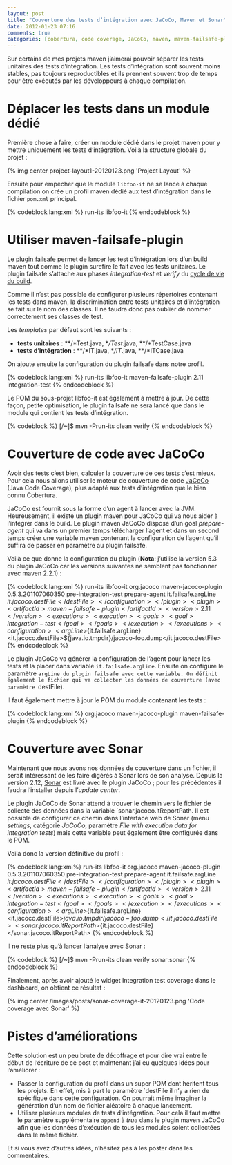 ```yaml
---
layout: post
title: "Couverture des tests d’intégration avec JaCoCo, Maven et Sonar"
date: 2012-01-23 07:16
comments: true
categories: [cobertura, code coverage, JaCoCo, maven, maven-failsafe-plugin, maven-jacoco-plugin, sonar, test]
---
```


Sur certains de mes projets maven j’aimerai pouvoir séparer les tests unitaires des tests d’intégration. Les tests d’intégration sont souvent moins stables, pas toujours reproductibles et ils prennent souvent trop de temps pour être exécutés par les développeurs à chaque compilation.

<!-- more -->

Déplacer les tests dans un module dédié
=======================================

Première chose à faire, créer un module dédié dans le projet maven pour y mettre uniquement les tests d’intégration. Voilà la structure globale du projet :

{% img center project-layout1-20120123.png 'Project Layout' %}

Ensuite pour empêcher que le module `libfoo-it` ne se lance à chaque compilation on crée un profil maven dédié aux test d’intégration dans le fichier `pom.xml` principal.

{% codeblock lang:xml %}
<profiles>
  <profile>
    <id>run-its</id>
    <modules>
      <module>libfoo-it</module>
    </modules>
  </profile>
</profiles>
{% endcodeblock %}

Utiliser maven-failsafe-plugin
==============================

Le [plugin failsafe](http://maven.apache.org/plugins/maven-failsafe-plugin/) permet de lancer les test d’intégration lors d’un build maven tout comme le plugin surefire le fait avec les tests unitaires. Le plugin failsafe s’attache aux phases _integration-test_ et _verify_ du [cycle de vie du build](http://maven.apache.org/guides/introduction/introduction-to-the-lifecycle.html).

Comme il n’est pas possible de configurer plusieurs répertoires contenant les tests dans maven, la discrimination entre tests unitaires et d’intégration se fait sur le nom des classes. Il ne faudra donc pas oublier de nommer correctement ses classes de test.

Les _templates_ par défaut sont les suivants :

- __tests unitaires__ : **/*Test.java, **/Test*.java, **/*TestCase.java
- __tests d’intégration__ : **/*IT.java, **/IT*.java, **/*ITCase.java

On ajoute ensuite la configuration du plugin failsafe dans notre profil.

{% codeblock lang:xml %}
<profiles>
  <profile>
    <id>run-its</id>
    <modules>
      <module>libfoo-it</module>
    </modules>
    <build>
      <pluginManagement>
        <plugins>
          <plugin>
            <artifactId>maven-failsafe-plugin</artifactId>
            <version>2.11</version>
            <executions>
              <execution>
                <goals>
                  <goal>integration-test</goal>
                </goals>
              </execution>
            </executions>
          </plugin>
        </plugins>
      </pluginManagement>
    </build>
  </profile>
</profiles>
{% endcodeblock %}

Le POM du sous-projet libfoo-it est également à mettre à jour. De cette façon, petite optimisation, le plugin failsafe ne sera lancé que dans le module qui contient les tests d’intégration.

{% codeblock %}
[/~]$ mvn -Prun-its clean verify
{% endcodeblock %}

Couverture de code avec JaCoCo
==============================

Avoir des tests c’est bien, calculer la couverture de ces tests c’est mieux. Pour cela nous allons utiliser le moteur de couverture de code [JaCoCo](http://www.eclemma.org/jacoco/) (Java Code Coverage), plus adapté aux tests d’intégration que le bien connu Cobertura.

JaCoCo est fournit sous la forme d’un agent à lancer avec la JVM. Heureusement, il existe un plugin maven pour JaCoCo qui va nous aider à l’intégrer dans le build. Le plugin maven JaCoCo dispose d’un goal _prepare-agent_ qui va dans un premier temps télécharger l’agent et dans un second temps créer une variable maven contenant la configuration de l’agent qu’il suffira de passer en paramètre au plugin failsafe.

Voilà ce que donne la configuration du plugin (__Nota__: j’utilise la version 5.3 du plugin JaCoCo car les versions suivantes ne semblent pas fonctionner avec maven 2.2.1) :

{% codeblock lang:xml %}
<profiles>
  <profile>
    <id>run-its</id>
    <modules>
      <module>libfoo-it</module>
    </modules>
    <build>
      <pluginManagement>
        <plugins>
          <plugin>
            <groupId>org.jacoco</groupId>
            <artifactId>maven-jacoco-plugin</artifactId>
            <version>0.5.3.201107060350</version>
            <executions>
              <execution>
                <phase>pre-integration-test</phase>
                <goals>
                  <goal>prepare-agent</goal>
                </goals>
              </execution>
            </executions>
            <configuration>
              <propertyName>it.failsafe.argLine</propertyName>
              <destFile>${it.jacoco.destFile}</destFile>
            </configuration>
          </plugin>
          <plugin>
            <artifactId>maven-failsafe-plugin</artifactId>
            <version>2.11</version>
            <executions>
              <execution>
                <goals>
                  <goal>integration-test</goal>
                </goals>
              </execution>
            </executions>
            <configuration>
              <argLine>${it.failsafe.argLine}</argLine>
            </configuration>
          </plugin>
        </plugins>
      </pluginManagement>
    </build>
    <properties>
      <it.jacoco.destFile>${java.io.tmpdir}/jacoco-foo.dump</it.jacoco.destFile>
    </properties>
  </profile>
</profiles>
{% endcodeblock %}

Le plugin JaCoCo va générer la configuration de l’agent pour lancer les tests et la placer dans variable `it.failsafe.argLine`. Ensuite on configure le paramètre `argLine du plugin failsafe avec cette variable. On définit également le fichier qui va collecter les données de couverture (avec paramètre `destFile).

Il faut également mettre à jour le POM du module contenant les tests :

{% codeblock lang:xml %}
<build>
  <plugins>
    <plugin>
      <groupId>org.jacoco</groupId>
      <artifactId>maven-jacoco-plugin</artifactId>
    </plugin>
    <plugin>
      <artifactId>maven-failsafe-plugin</artifactId>
    </plugin>
  </plugins>
</build>
{% endcodeblock %}

Couverture avec Sonar
=====================

Maintenant que nous avons nos données de couverture dans un fichier, il serait intéressant de les faire digérés à Sonar lors de son analyse. Depuis la version 2.12, [Sonar](http://www.sonarsource.org/) est livré avec le plugin JaCoCo ; pour les précédentes il faudra l’installer depuis l’_update center_.

Le plugin JaCoCo de Sonar attend à trouver le chemin vers le fichier de collecte des données dans la variable `sonar.jacoco.itReportPath. Il est possible de configurer ce chemin dans l’interface web de Sonar (menu _settings_, catégorie _JaCoCo_, paramètre _File with execution data for integration tests_) mais cette variable peut également être configurée dans le POM.

Voilà donc la version définitive du profil :

{% codeblock lang:xml%}
<profiles>
  <profile>
    <id>run-its</id>
    <modules>
      <module>libfoo-it</module>
    </modules>
    <build>
      <pluginManagement>
        <plugins>
          <plugin>
            <groupId>org.jacoco</groupId>
            <artifactId>maven-jacoco-plugin</artifactId>
            <version>0.5.3.201107060350</version>
            <executions>
              <execution>
                <phase>pre-integration-test</phase>
                <goals>
                  <goal>prepare-agent</goal>
                </goals>
              </execution>
            </executions>
            <configuration>
              <propertyName>it.failsafe.argLine</propertyName>
              <destFile>${it.jacoco.destFile}</destFile>
            </configuration>
          </plugin>
          <plugin>
            <artifactId>maven-failsafe-plugin</artifactId>
            <version>2.11</version>
            <executions>
              <execution>
                <goals>
                  <goal>integration-test</goal>
                </goals>
              </execution>
            </executions>
            <configuration>
              <argLine>${it.failsafe.argLine}</argLine>
            </configuration>
          </plugin>
        </plugins>
      </pluginManagement>
    </build>
    <properties>
      <it.jacoco.destFile>${java.io.tmpdir}/jacoco-foo.dump</it.jacoco.destFile>
      <sonar.jacoco.itReportPath>${it.jacoco.destFile}</sonar.jacoco.itReportPath>
    </properties>
  </profile>
</profiles>
{% endcodeblock %}

Il ne reste plus qu’à lancer l’analyse avec Sonar :

{% codeblock %}
[/~]$ mvn -Prun-its clean verify sonar:sonar
{% endcodeblock %}

Finalement, après avoir ajouté le widget Integration test coverage dans le dashboard, on obtient ce résultat :

{% img center /images/posts/sonar-coverage-it-20120123.png 'Code coverage avec Sonar' %}

Pistes d’améliorations
======================

Cette solution est un peu brute de décoffrage et pour dire vrai entre le début de l’écriture de ce post et maintenant j’ai eu quelques idées pour l’améliorer :

- Passer la configuration du profil dans un super POM dont héritent tous les projets. En effet, mis à part le paramètre `destFile il n’y a rien de spécifique dans cette configuration. On pourrait même imaginer la génération d’un nom de fichier aléatoire à chaque lancement.
- Utiliser plusieurs modules de tests d’intégration. Pour cela il faut mettre le paramètre supplémentaire `append` à _true_ dans le plugin maven JaCoCo afin que les données d’exécution de tous les modules soient collectées dans le même fichier.

Et si vous avez d’autres idées, n’hésitez pas à les poster dans les commentaires.

